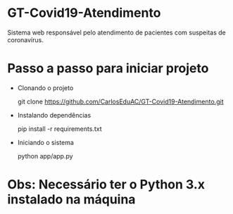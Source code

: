 # GT-Covid19-Atendimento
Sistema web responsável pelo atendimento de pacientes com suspeitas de coronavírus.

# Passo a passo para iniciar projeto

- Clonando o projeto

    git clone https://github.com/CarlosEduAC/GT-Covid19-Atendimento.git

- Instalando dependências 

    pip install -r requirements.txt

- Iniciando o sistema

    python app/app.py

# Obs: Necessário ter o Python 3.x instalado na máquina